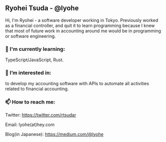 ## Ryohei Tsuda - @lyohe

Hi, I'm Ryohei - a software developer working in Tokyo. Previously worked as a financial controller, and quit it to learn programming because I knew that most of future work in accounting around me would be in programming or software engineering.

### 🌱 I'm currently learning:

TypeScript/JavaScript, Rust.

### 🔭 I’m interested in:

to develop my accounting software with APIs to automate all activities related to financial accounting.

### 📫 How to reach me:

Twitter: https://twitter.com/rtsudar

Email: lyohe(at)hey.com

Blog(in Japanese): https://medium.com/@lyohe

